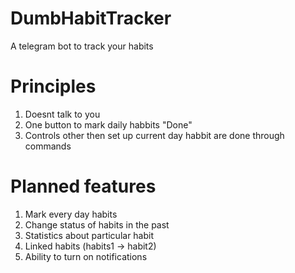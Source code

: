 # DumbHabitTracker
A telegram bot to track your habits

# Principles
1) Doesnt talk to you
2) One button to mark daily habbits "Done"
3) Controls other then set up current day habbit are done through commands

# Planned features
1) Mark every day habits
2) Change status of habits in the past
3) Statistics about particular habit
4) Linked habits (habits1 -> habit2)
5) Ability to turn on notifications
